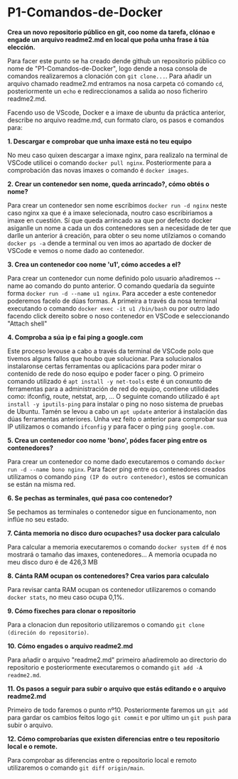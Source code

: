 # P1-Comandos-de-Docker
**Crea un novo repositorio público en git, coo nome da tarefa, clónao e engade un arquivo readme2.md en local que poña unha frase á túa elección.**

Para facer este punto se ha creado dende github un repositorio público co nome de "P1-Comandos-de-Docker", logo dende a nosa consola de comandos realizaremos a clonación con `git clone...`.
Para añadir un arquivo chamado readme2.md entramos na nosa carpeta có comando `cd`, posteriormente un `echo` e redireccionamos a salida ao noso ficheriro readme2.md.

Facendo uso de VScode, Docker e a imaxe de ubuntu da práctica anterior, describe no arquivo readme.md, cun formato claro, os pasos e comandos para:


**1. Descargar e comprobar que unha imaxe está no teu equipo**

No meu caso quixen descargar a imaxe nginx, para realizalo na terminal de VSCode utilicei o comando `docker pull nginx`.
Posteriormente para a comprobación das novas imaxes o comando é `docker images`. 

**2. Crear un contenedor sen nome, queda arrincado?, cómo obtés o nome?**

Para crear un contenedor sen nome escribimos `docker run -d nginx` neste caso nginx xa que é a imaxe selecionada, noutro caso escribiriamos a imaxe en cuestión. Sí que queda arrincado xa que por defecto docker asiganlle un nome a cada un dos contenedores sen a necesidade de ter que darlle un anterior á creación, para obter o seu nome utilziamos o comando `docker ps -a` dende a terminal ou ven imos ao apartado de docker de VSCode e vemos o nome dado ao contenedor.

**3. Crea un contenedor coo nome 'u1', cómo accedes a el?**

Para crear un contenedor cun nome definido polo usuario añadiremos --name ao comando do punto anterior. O comando quedaría da seguinte forma `docker run -d --name u1 nginx`.
Para acceder a este contenedor poderemos facelo de dúas formas. A primeira a través da nosa terminal executando o comando `docker exec -it u1 /bin/bash` ou por outro lado facendo click dereito sobre o noso contenedor en VSCode e seleccionando "Attach shell"

**4. Comproba a súa ip e fai ping a google.com**

Este proceso levouse a cabo a través da terminal de VSCode polo que tivemos alguns fallos que houbo que solucionar. Para solucionalos instalaronse certas ferramentas ou aplicacións para poder mirar o contenido de rede do noso equipo e poder facer o ping.
O primeiro comando utilizado é `apt install -y net-tools` este é un conxunto de ferramentas para a administración de red do equipo, contiene utilidades como: ifconfig, route, netstat, arp, ... O seguinte comando utilizado é `apt install -y iputils-ping` para instalar o ping no noso sistema de pruebas de Ubuntu. Tamén se levou a cabo un `apt update` anterior á instalación das dúas ferramentas anteriores.
Unha vez feito o anterior para comprobar sua IP utilizamos o comando `ifconfig` y para facer o ping `ping google.com`.

**5. Crea un contenedor coo nome 'bono', pódes facer ping entre os contenedores?**

Para crear un contenedor co nome dado executaremos o comando `docker run -d --name bono nginx`.
Para facer ping entre os contenedores creados utilizamos o comando `ping (IP do outro contenedor)`, estos se comunican se están na misma red.

**6. Se pechas as terminales, qué pasa coo contenedor?**

Se pechamos as terminales o contenedor sigue en funcionamento, non inflúe no seu estado.

**7. Cánta memoria no disco duro ocupaches? usa docker para calculalo**

Para calcular a memoria executaremos o comando `docker system df` é nos mostrará o tamaño das imaxes, contenedores... A memoria ocupada no meu disco duro é de 426,3 MB

**8. Cánta RAM ocupan os contenedores? Crea varios para calculalo**

Para revisar canta RAM ocupan os contenedor utilizaremos o comando `docker stats`, no meu caso ocupa 0,1%.

**9. Cómo fixeches para clonar o repositorio**

Para a clonacion dun repositorio utilizaremos o comando `git clone (direción do repositorio)`.

**10. Cómo engades o arquivo readme2.md**

Para añadir o arquivo "readme2.md" primeiro añadiremolo ao directorio do repositorio e posteriormente executaremos o comando `git add -A readme2.md`.

**11. Os pasos a seguir para subir o arquivo que estás editando e o arquivo readme2.md**

Primeiro de todo faremos o punto nº10. Posteriormente faremos un `git add` para gardar os cambios feitos logo `git commit` e por ultimo un `git push` para subir o arquivo. 

**12. Cómo comprobarías que existen diferencias entre o teu repositorio local e o remote.**

Para comprobar as diferencias entre o repositorio local e remoto utilizaremos o comando `git diff origin/main`.

